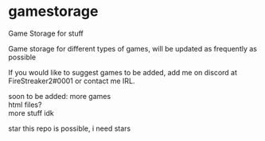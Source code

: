 # gamestorage
Game Storage for stuff


Game storage for different types of games, will be updated as frequently as possible 

If you would like to suggest games to be added, add me on discord at FireStreaker2#0001 or contact me IRL.


soon to be added:
more games   
html files?   
more stuff idk   


star this repo is possible, i need stars
